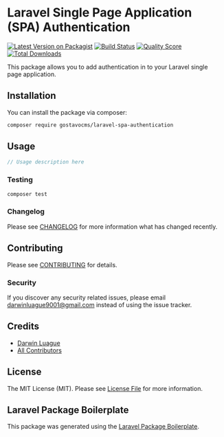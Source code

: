 # Laravel Single Page Application (SPA) Authentication

[![Latest Version on Packagist](https://img.shields.io/packagist/v/gostavocms/laravel-spa-authentication.svg?style=flat-square)](https://packagist.org/packages/gostavocms/laravel-spa-authentication)
[![Build Status](https://img.shields.io/travis/gostavocms/laravel-spa-authentication/master.svg?style=flat-square)](https://travis-ci.org/gostavocms/laravel-spa-authentication)
[![Quality Score](https://img.shields.io/scrutinizer/g/gostavocms/laravel-spa-authentication.svg?style=flat-square)](https://scrutinizer-ci.com/g/gostavocms/laravel-spa-authentication)
[![Total Downloads](https://img.shields.io/packagist/dt/gostavocms/laravel-spa-authentication.svg?style=flat-square)](https://packagist.org/packages/gostavocms/laravel-spa-authentication)

This package allows you to add authentication in to your Laravel single page application.

## Installation

You can install the package via composer:

```bash
composer require gostavocms/laravel-spa-authentication
```

## Usage

``` php
// Usage description here
```

### Testing

``` bash
composer test
```

### Changelog

Please see [CHANGELOG](CHANGELOG.md) for more information what has changed recently.

## Contributing

Please see [CONTRIBUTING](CONTRIBUTING.md) for details.

### Security

If you discover any security related issues, please email darwinluague9001@gmail.com instead of using the issue tracker.

## Credits

- [Darwin Luague](https://github.com/gostavocms)
- [All Contributors](../../contributors)

## License

The MIT License (MIT). Please see [License File](LICENSE.md) for more information.

## Laravel Package Boilerplate

This package was generated using the [Laravel Package Boilerplate](https://laravelpackageboilerplate.com).
